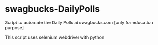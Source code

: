 # swagbucks-DailyPolls
Script to automate the Daily Polls at swagbucks.com [only for education purpose]

This script uses selenium webdriver with python 
